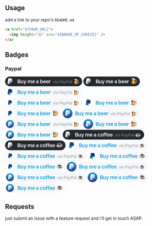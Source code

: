 ## Usage

add a link to your repo's `README.md`

```html
<a href="${YOUR_URL}">
  <img height="32" src="${BADGE_OF_CHOICE}" />
</a>
```

## Badges

### Paypal

<img height="32" src="./badges/Paypal/Beer/Dark/Big.png">  
<img height="32" src="./badges/Paypal/Beer/Dark/Short.png">  

<img height="32" src="./badges/Paypal/Beer/Blue/Big.png">  
<img height="32" src="./badges/Paypal/Beer/Blue/Small.png">  
<img height="32" src="./badges/Paypal/Beer/Blue/Short.png">  
<img height="32" src="./badges/Paypal/Beer/Blue/Tiny.png">  
  
<img height="32" src="./badges/Paypal/Beer/White/Big.png">  
<img height="32" src="./badges/Paypal/Beer/White/Small.png">  
<img height="32" src="./badges/Paypal/Beer/White/Short.png">  
<img height="32" src="./badges/Paypal/Beer/White/Tiny.png">  

<img height="32" src="./badges/Paypal/Coffee/Dark/Big.png">  
<img height="32" src="./badges/Paypal/Coffee/Dark/Short.png">  
  
<img height="32" src="./badges/Paypal/Coffee/Blue/Big.png">  
<img height="32" src="./badges/Paypal/Coffee/Blue/Small.png">  
<img height="32" src="./badges/Paypal/Coffee/Blue/Short.png">  
<img height="32" src="./badges/Paypal/Coffee/Blue/Tiny.png">  
  
<img height="32" src="./badges/Paypal/Coffee/White/Big.png">  
<img height="32" src="./badges/Paypal/Coffee/White/Small.png">  
<img height="32" src="./badges/Paypal/Coffee/White/Short.png">  
<img height="32" src="./badges/Paypal/Coffee/White/Tiny.png">

## Requests

just submit an issue with a feature request and i'll get in touch ASAP.
